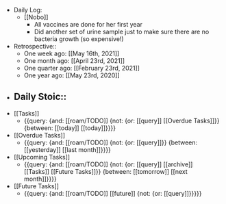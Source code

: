- Daily Log:
    - [[Nobo]]
        - All vaccines are done for her first year
        - Did another set of urine sample just to make sure there are no bacteria growth (so expensive!)
- Retrospective::
    - One week ago: [[May 16th, 2021]]
    - One month ago: [[April 23rd, 2021]]
    - One quarter ago: [[February 23rd, 2021]]
    - One year ago: [[May 23rd, 2020]]
- Daily Stoic::
    - 
- [[Tasks]]
    - {{query: {and: [[roam/TODO]] {not: {or: [[query]] [[Overdue Tasks]]}} {between: [[today]] [[today]]}}}}
- [[Overdue Tasks]]
    - {{query: {and: [[roam/TODO]] {not: {or: [[query]]}} {between: [[yesterday]] [[last month]]}}}}
- [[Upcoming Tasks]]
    - {{query: {and: [[roam/TODO]] {not: {or: [[query]] [[archive]] [[Tasks]] [[Future Tasks]]}} {between: [[tomorrow]] [[next month]]}}}}
- [[Future Tasks]]
    - {{query: {and: [[roam/TODO]] [[future]] {not: {or: [[query]]}}}}}
